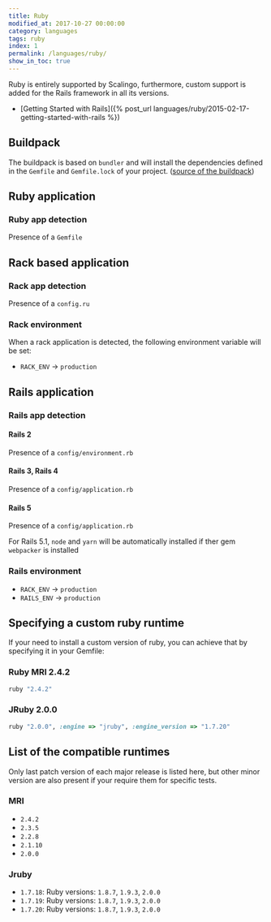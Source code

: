 ```yaml
---
title: Ruby
modified_at: 2017-10-27 00:00:00
category: languages
tags: ruby
index: 1
permalink: /languages/ruby/
show_in_toc: true
---
```


Ruby is entirely supported by Scalingo, furthermore, custom support is added
for the Rails framework in all its versions.

* [Getting Started with Rails]({% post_url languages/ruby/2015-02-17-getting-started-with-rails %})

## Buildpack

The buildpack is based on `bundler` and will install the dependencies defined
in the `Gemfile` and `Gemfile.lock` of your project. ([source of the
buildpack](https://github.com/Scalingo/heroku-buildpack-ruby))

## Ruby application

### Ruby app detection

Presence of a `Gemfile`

## Rack based application

### Rack app detection

Presence of a `config.ru`

### Rack environment

When a rack application is detected, the following environment variable will be set:

* `RACK_ENV` → `production`

## Rails application

### Rails app detection

#### Rails 2

Presence of a `config/environment.rb`

#### Rails 3, Rails 4

Presence of a `config/application.rb`

#### Rails 5

Presence of a `config/application.rb`

For Rails 5.1, `node` and `yarn` will be automatically installed if ther gem `webpacker` is installed

### Rails environment

* `RACK_ENV` → `production`
* `RAILS_ENV` → `production`

## Specifying a custom ruby runtime

If your need to install a custom version of ruby, you can achieve that by specifying
it in your Gemfile:

### Ruby MRI 2.4.2

```ruby
ruby "2.4.2"
```

### JRuby 2.0.0

```ruby
ruby "2.0.0", :engine => "jruby", :engine_version => "1.7.20"
```

## List of the compatible runtimes

Only last patch version of each major release is listed here, but other minor version
are also present if your require them for specific tests.

### MRI

* `2.4.2`
* `2.3.5`
* `2.2.8`
* `2.1.10`
* `2.0.0`

### Jruby

* `1.7.18`: Ruby versions: `1.8.7`, `1.9.3`, `2.0.0`
* `1.7.19`: Ruby versions: `1.8.7`, `1.9.3`, `2.0.0`
* `1.7.20`: Ruby versions: `1.8.7`, `1.9.3`, `2.0.0`

